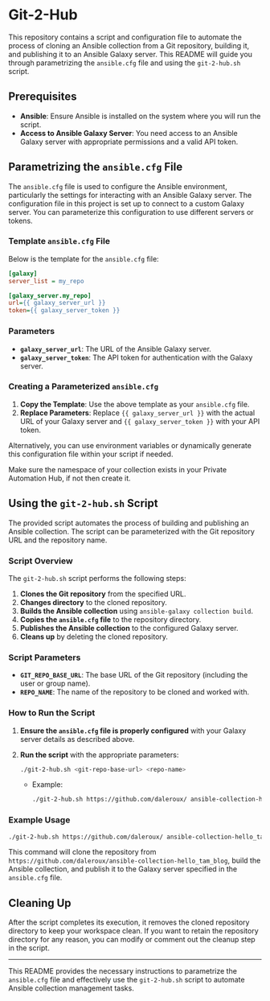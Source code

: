 
# Git-2-Hub

This repository contains a script and configuration file to automate the process of cloning an Ansible collection from a Git repository, building it, and publishing it to an Ansible Galaxy server. This README will guide you through parametrizing the `ansible.cfg` file and using the `git-2-hub.sh` script.

## Prerequisites

- **Ansible**: Ensure Ansible is installed on the system where you will run the script.
- **Access to Ansible Galaxy Server**: You need access to an Ansible Galaxy server with appropriate permissions and a valid API token.

## Parametrizing the `ansible.cfg` File

The `ansible.cfg` file is used to configure the Ansible environment, particularly the settings for interacting with an Ansible Galaxy server. The configuration file in this project is set up to connect to a custom Galaxy server. You can parameterize this configuration to use different servers or tokens.

### Template `ansible.cfg` File

Below is the template for the `ansible.cfg` file:

```ini
[galaxy]
server_list = my_repo

[galaxy_server.my_repo]
url={{ galaxy_server_url }}
token={{ galaxy_server_token }}
```

### Parameters

- **`galaxy_server_url`**: The URL of the Ansible Galaxy server.
- **`galaxy_server_token`**: The API token for authentication with the Galaxy server.

### Creating a Parameterized `ansible.cfg`

1. **Copy the Template**: Use the above template as your `ansible.cfg` file.
2. **Replace Parameters**: Replace `{{ galaxy_server_url }}` with the actual URL of your Galaxy server and `{{ galaxy_server_token }}` with your API token.

Alternatively, you can use environment variables or dynamically generate this configuration file within your script if needed.

Make sure the namespace of your collection exists in your Private Automation Hub, if not then create it.

## Using the `git-2-hub.sh` Script

The provided script automates the process of building and publishing an Ansible collection. The script can be parameterized with the Git repository URL and the repository name.

### Script Overview

The `git-2-hub.sh` script performs the following steps:

1. **Clones the Git repository** from the specified URL.
2. **Changes directory** to the cloned repository.
3. **Builds the Ansible collection** using `ansible-galaxy collection build`.
4. **Copies the `ansible.cfg` file** to the repository directory.
5. **Publishes the Ansible collection** to the configured Galaxy server.
6. **Cleans up** by deleting the cloned repository.

### Script Parameters

- **`GIT_REPO_BASE_URL`**: The base URL of the Git repository (including the user or group name).
- **`REPO_NAME`**: The name of the repository to be cloned and worked with.

### How to Run the Script

1. **Ensure the `ansible.cfg` file is properly configured** with your Galaxy server details as described above.
2. **Run the script** with the appropriate parameters:

   ```bash
   ./git-2-hub.sh <git-repo-base-url> <repo-name>
   ```

   - Example:

     ```bash
     ./git-2-hub.sh https://github.com/daleroux/ ansible-collection-hello_tam_blog
     ```

### Example Usage

```bash
./git-2-hub.sh https://github.com/daleroux/ ansible-collection-hello_tam_blog
```

This command will clone the repository from `https://github.com/daleroux/ansible-collection-hello_tam_blog`, build the Ansible collection, and publish it to the Galaxy server specified in the `ansible.cfg` file.

## Cleaning Up

After the script completes its execution, it removes the cloned repository directory to keep your workspace clean. If you want to retain the repository directory for any reason, you can modify or comment out the cleanup step in the script.

---

This README provides the necessary instructions to parametrize the `ansible.cfg` file and effectively use the `git-2-hub.sh` script to automate Ansible collection management tasks.

